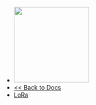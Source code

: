 <!-- docs/_sidebar.md -->

* <img src="/newdocs/logo_antares.svg" width="175">
* [<< Back to Docs](/en/example)
* [LoRa](/en/examples/lora/index.md)
